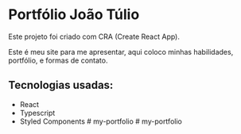 # Portfólio João Túlio

Este projeto foi criado com CRA (Create React App).

Este é meu site para me apresentar, aqui coloco minhas habilidades, portfólio, e formas de contato.

## Tecnologias usadas:

- React
- Typescript
- Styled Components
#   m y - p o r t f o l i o  
 #   m y - p o r t f o l i o  
 